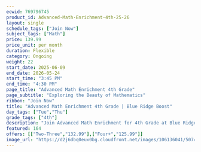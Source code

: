 ```yaml
---
ecwid: 769796745
product_id: Advanced-Math-Enrichment-4th-25-26
layout: single
schedule_tags: ["Join Now"]
subject_tags: ["Math"]
price: 139.99
price_unit: per month
duration: Flexible
category: Ongoing
weight: 22
start_date: 2025-06-09
end_date: 2026-05-24
start_time: "3:45 PM"
end_time: "4:30 PM"
page_title: "Advanced Math Enrichment 4th Grade"
page_subtitle: "Exploring the Beauty of Mathematics"
ribbon: "Join Now"
title: "Advanced Math Enrichment 4th Grade | Blue Ridge Boost"
day_tags: ["Tue","Thu"]
grade_tags: ["4th"]
description: "Join Advanced Math Enrichment for 4th Grade at Blue Ridge Boost in Charlottesville, VA. Inspire curiosity and critical thinking with engaging lessons that explore the beauty of mathematics. Contact us at (434) 260-0636 or nora@blueridgeboost.com for more information. Located at 2171 Ivy Rd." 
featured: 164
offers: [["Two-Three","132.99"],["Four+","125.99"]]
image_url: "https://d2j6dbq0eux0bg.cloudfront.net/images/106136041/5074147396.png"
---
```

